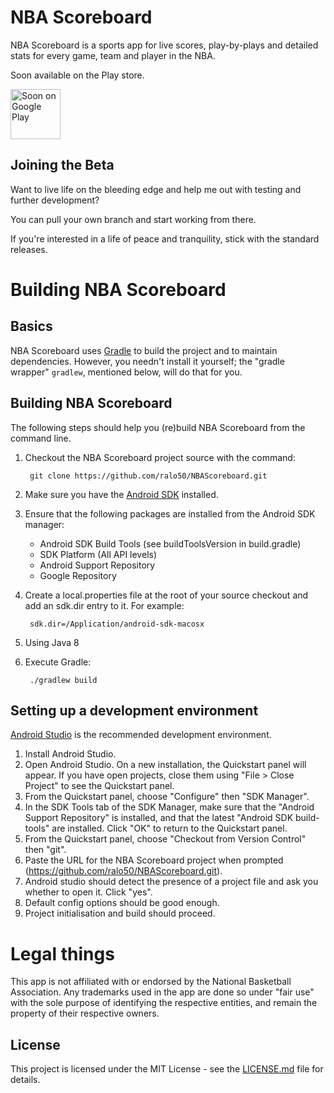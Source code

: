 # NBA Scoreboard


NBA Scoreboard is a sports app for live scores, play-by-plays and detailed stats for every game, team and player in the NBA.


Soon available on the Play store.

<a href='https://github.com/ralo50/NBAScoreboard'><img alt='Soon on Google Play' src='https://play.google.com/intl/en_us/badges/images/generic/en_badge_web_generic.png' height='80px'/></a>

## Joining the Beta
Want to live life on the bleeding edge and help me out with testing and further development?

You can pull your own branch and start working from there.
 
If you're interested in a life of peace and tranquility, stick with the standard releases.

Building NBA Scoreboard
===============

Basics
------

NBA Scoreboard uses [Gradle](http://gradle.org) to build the project and to maintain
dependencies.  However, you needn't install it yourself; the
"gradle wrapper" `gradlew`, mentioned below, will do that for you.

Building NBA Scoreboard
---------------

The following steps should help you (re)build NBA Scoreboard from the command line.

1. Checkout the NBA Scoreboard project source with the command:

        git clone https://github.com/ralo50/NBAScoreboard.git

2. Make sure you have the [Android SDK](https://developer.android.com/sdk/index.html) installed.
3. Ensure that the following packages are installed from the Android SDK manager:
    * Android SDK Build Tools (see buildToolsVersion in build.gradle)
    * SDK Platform (All API levels)
    * Android Support Repository
    * Google Repository
4. Create a local.properties file at the root of your source checkout and add an sdk.dir entry to it.  For example:

        sdk.dir=/Application/android-sdk-macosx

5. Using Java 8 

6. Execute Gradle:

        ./gradlew build


Setting up a development environment
------------------------------------

[Android Studio](https://developer.android.com/sdk/installing/studio.html) is the recommended development environment.

1. Install Android Studio.
2. Open Android Studio. On a new installation, the Quickstart panel will appear. If you have open projects, close them using "File > Close Project" to see the Quickstart panel.
3. From the Quickstart panel, choose "Configure" then "SDK Manager".
4. In the SDK Tools tab of the SDK Manager, make sure that the "Android Support Repository" is installed, and that the latest "Android SDK build-tools" are installed. Click "OK" to return to the Quickstart panel.
5. From the Quickstart panel, choose "Checkout from Version Control" then "git".
6. Paste the URL for the NBA Scoreboard project when prompted (https://github.com/ralo50/NBAScoreboard.git).
7. Android studio should detect the presence of a project file and ask you whether to open it. Click "yes".
9. Default config options should be good enough.
9. Project initialisation and build should proceed.



# Legal things
This app is not affiliated with or endorsed by the National Basketball Association.
Any trademarks used in the app are done so under "fair use" with the sole purpose of identifying the respective entities,
and remain the property of their respective owners.


## License

This project is licensed under the MIT License - see the [LICENSE.md](LICENSE.md) file for details.
